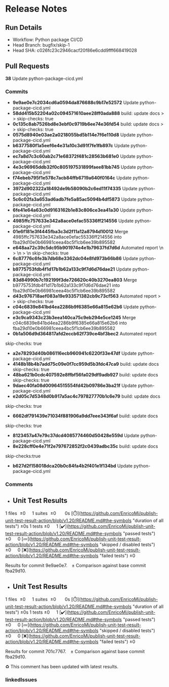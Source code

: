 # Release Notes 
## Run Details
- Workflow: Python package CI/CD 
- Head Branch: bugfix/skip-1 
- Head SHA: c026fc23c2946cacf20f86e6cdd9fff668419028 

## Pull Requests
**38** Update python-package-cicd.yml
### Commits
  - **9e9ae0e7c2034cd6a0594da876688c9b17e52572** Update python-package-cicd.yml
  - **58dd415b52204a02c094571610aee28ff0ada888** build: update docs
 &gt;
 &gt;
 skip-checks: true
  - **0c135c8ab7526bd8e3ebf0c9719b6ee74e36fd54** build: update docs
 &gt;
 &gt;
 skip-checks: true
  - **0575d8940e03ae2a0218055bd5b114e7f6e110d8** Update python-package-cicd.yml
  - **b6377580f1a5eef6e4e31a10c3d91f7fe1fb897c** Update python-package-cicd.yml
  - **ec7a8d7c3c60ab2c71e68372f481c28563b681e0** Update python-package-cicd.yml
  - **4e3c96965ddb32f0c805197531899faee81bb745** Update python-package-cicd.yml
  - **f74ebeb795f1e578c7acb84ffb6719a640f0164c** Update python-package-cicd.yml
  - **3972d902322a18492de9b58090b2c6ed11f74335** Update python-package-cicd.yml
  - **5c6c02fa3a653ad6adb7fe5a85ac5094b4df5873** Update python-package-cicd.yml
  - **6fe41e64a63c0d9163162b1e83c806ce3ea41a30** Update python-package-cicd.yml
  - **4985ffc757633e342a8ace0efac55336ff214556** Update python-package-cicd.yml
  - **01e6f181e3f4445fba3c3d2f11a12a8794d10012** Merge 4985ffc757633e342a8ace0efac55336ff214556 into fba29d10e0b66981ceea4bc5f1cb6ee39b895582
  - **e648aa72c39c5dc95b901974e4e1b79637fd7d6d** Automated report \n
&gt; \n
&gt; \n
skip-checks: true
  - **6c87776c6fe3b7db68e3362dc04e8fd973b66b86** Update python-package-cicd.yml
  - **b9775753fdb4f1d17b1b62a133c9f7d6d76dae21** Update python-package-cicd.yml
  - **83d84990b7c192199f3de726620c40b3270ea803** Merge b9775753fdb4f1d17b1b62a133c9f7d6d76dae21 into fba29d10e0b66981ceea4bc5f1cb6ee39b895582
  - **d43c976718aef083a19e933571382cb9c73cf563** Automated report
&gt;
&gt;
skip-checks: true
  - **c04c6839e841bd4ea2286b9f6385e66a815e62b6** Update python-package-cicd.yml
  - **e3c9ca9343c23b3eea140ca75c9eb294e5ce1245** Merge c04c6839e841bd4ea2286b9f6385e66a815e62b6 into fba29d10e0b66981ceea4bc5f1cb6ee39b895582
  - **0b1a506d9d364817afd2eccb62f739ce4bf3bec2** Automated report

skip-checks: true
  - **a2e78293d40b086116ecb960941c6220f33e47df** Update python-package-cicd.yml
  - **4148b18b4b7add75c09e0f7cc959d5b3fdc47ca9** build: update docs skip-checks: true
  - **48ba621b0cdc407592e8ffbf56fa029df9adb927** build: update docs skip-checks: true
  - **9daec40fa08d00964515554fd42b09786e3ba21f** Update python-package-cicd.yml
  - **e2d05c7d5348d0b917a5ac4c797827770b1c6e79** build: update docs

skip-checks: true
  - **6662df791439e71034f881906a9dd7eee343f6af** build: update docs

skip-checks: true
  - **8123457a47e79c37dcd4085774460d50428e559d** Update python-package-cicd.yml
  - **8e228cff0e4e71f2e797672852f2c0439adbc35c** build: update docs

skip-checks:true
  - **b627d2f158018dca20b0c84fa4b2f401e1f134bd** Update python-package-cicd.yml
### Comments
 - ## Unit Test Results
1 files  ±0  1 suites  ±0   0s [:stopwatch:](https://github.com/EnricoMi/publish-unit-test-result-action/blob/v1.20/README.md#the-symbols &quot;duration of all tests&quot;) ±0s
1 tests ±0  1 [:heavy_check_mark:](https://github.com/EnricoMi/publish-unit-test-result-action/blob/v1.20/README.md#the-symbols &quot;passed tests&quot;) ±0  0 [:zzz:](https://github.com/EnricoMi/publish-unit-test-result-action/blob/v1.20/README.md#the-symbols &quot;skipped / disabled tests&quot;) ±0  0 [:x:](https://github.com/EnricoMi/publish-unit-test-result-action/blob/v1.20/README.md#the-symbols &quot;failed tests&quot;) ±0 

Results for commit 9e9ae0e7. ± Comparison against base commit fba29d10.

 - ## Unit Test Results
1 files  ±0  1 suites  ±0   0s [:stopwatch:](https://github.com/EnricoMi/publish-unit-test-result-action/blob/v1.20/README.md#the-symbols &quot;duration of all tests&quot;) ±0s
1 tests ±0  1 [:heavy_check_mark:](https://github.com/EnricoMi/publish-unit-test-result-action/blob/v1.20/README.md#the-symbols &quot;passed tests&quot;) ±0  0 [:zzz:](https://github.com/EnricoMi/publish-unit-test-result-action/blob/v1.20/README.md#the-symbols &quot;skipped / disabled tests&quot;) ±0  0 [:x:](https://github.com/EnricoMi/publish-unit-test-result-action/blob/v1.20/README.md#the-symbols &quot;failed tests&quot;) ±0 

Results for commit 701c7767. ± Comparison against base commit fba29d10.

:recycle: This comment has been updated with latest results.

### linkedIssues
    
